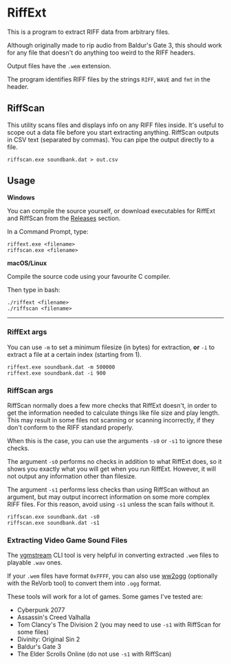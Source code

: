 # RiffExt

This is a program to extract RIFF data from arbitrary files. 

Although originally made to rip audio from Baldur's Gate 3, this should work for any file that doesn't do anything too weird to the RIFF headers.

Output files have the `.wem` extension. 

The program identifies RIFF files by the strings `RIFF`, `WAVE` and `fmt` in the header.

## RiffScan

This utility scans files and displays info on any RIFF files inside. It's useful to scope out a data file before you start extracting anything.
RiffScan outputs in CSV text (separated by commas). You can pipe the output directly to a file.

```
riffscan.exe soundbank.dat > out.csv
```

## Usage
**Windows**  

You can compile the source yourself, or download executables for RiffExt and RiffScan from the [Releases](https://github.com/PKBeam/RiffExt/releases/) section.

In a Command Prompt, type:

`riffext.exe <filename>`  
`riffscan.exe <filename>`  

**macOS/Linux**  

Compile the source code using your favourite C compiler. 

Then type in bash:

`./riffext <filename>`  
`./riffscan <filename>`  

----

### RiffExt args

You can use `-m` to set a minimum filesize (in bytes) for extraction, **or** `-i` to extract a file at a certain index (starting from 1).

```
riffext.exe soundbank.dat -m 500000
riffext.exe soundbank.dat -i 900
```
### RiffScan args

RiffScan normally does a few more checks that RiffExt doesn't, in order to get the information needed to calculate things like file size and play length. This may result in some files not scanning or scanning incorrectly, if they don't conform to the RIFF standard properly.

When this is the case, you can use the arguments `-s0` or `-s1` to ignore these checks.

The argument `-s0` performs no checks in addition to what RiffExt does, so it shows you exactly what you will get when you run RiffExt. However, it will not output any information other than filesize.  

The argument `-s1` performs less checks than using RiffScan without an argument, but may output incorrect information on some more complex RIFF files. For this reason, avoid using `-s1` unless the scan fails without it.

```
riffscan.exe soundbank.dat -s0
riffscan.exe soundbank.dat -s1
```

### Extracting Video Game Sound Files

The [vgmstream](https://github.com/vgmstream/vgmstream) CLI tool is very helpful in converting extracted `.wem` files to playable `.wav` ones.

If your `.wem` files have format `0xFFFF`, you can also use [ww2ogg](https://github.com/hcs64/ww2ogg) (optionally with the ReVorb tool) to convert them into `.ogg` format.

These tools will work for a lot of games. Some games I've tested are:
- Cyberpunk 2077
- Assassin's Creed Valhalla
- Tom Clancy's The Division 2 (you may need to use `-s1` with RiffScan for some files)
- Divinity: Original Sin 2
- Baldur's Gate 3
- The Elder Scrolls Online (do not use `-s1` with RiffScan)
